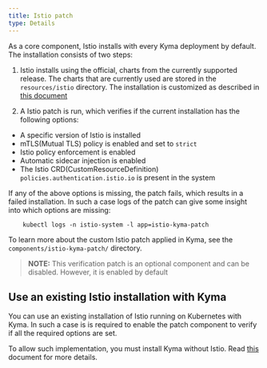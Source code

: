 ```yaml
---
title: Istio patch
type: Details
---
```


As a core component, Istio installs with every Kyma deployment by default. The installation consists of two steps:

1. Istio installs using the official, charts from the currently supported release. The charts that are currently used are stored in the `resources/istio` directory. The installation is customized as described in [this document](#details-istio-customization)

2. A Istio patch is run, which verifies if the current installation has the following options:
  - A specific version of Istio is installed
  - mTLS(Mutual TLS) policy is enabled and set to `strict`
  - Istio policy enforcement is enabled 
  - Automatic sidecar injection is enabled
  - The Istio CRD(CustomResourceDefinition) `policies.authentication.istio.io` is present in the system

If any of the above options is missing, the patch fails, which results in a failed installation. In such a case logs of the patch can give some insight into which options are missing:

```
    kubectl logs -n istio-system -l app=istio-kyma-patch
```

To learn more about the custom Istio patch applied in Kyma, see the `components/istio-kyma-patch/` directory.

>**NOTE:** This verification patch is an optional component and can be disabled. However, it is enabled by default

## Use an existing Istio installation with Kyma

You can use an existing installation of Istio running on Kubernetes with Kyma. In such a case is is required to enable the patch component to verify if all the required options are set. 

To allow such implementation, you must install Kyma without Istio. Read [this](/root/kyma#configuration-custom-component-installation) document for more details.
